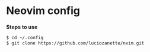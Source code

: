 Neovim config
=============

**Steps to use**

```bash
$ cd ~/.config
$ git clone https://github.com/luciozanette/nvim.git
``` 

